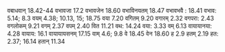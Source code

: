 वबाधवान् 18.42-44 वभावजा 17.2 वभावजेन 18.60 वभाविनयतम् 18.47 वभावभवै : 18.41 वभाव: 5.14; 8.3 वयम् 4.38; 10.13, 15; 18.75 वया 7.20 वगितम् 9.20 वगारम् 2.32 वगपरा: 2.43 वगलोकम् 9.21 वगम् 2.37 वपम् 2.40 वित 11.21 वथ: 14.24 वया: 3.33 वम् 6.13 वायायानया: 4.28 वायाय: 16.1 वायायायसनम् 17.15 वाम् 4.6; 9.8 वे 18.45 वेन 18.60 ह 2.9 हतम् 2.19 हत: 2.37; 16.14 हतान् 11.34